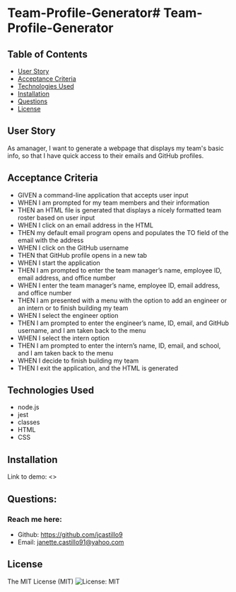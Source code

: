 # Team-Profile-Generator# Team-Profile-Generator

## Table of Contents
  * [User Story](#user-story)
  * [Acceptance Criteria](#acceptance-criteria)
  * [Technologies Used](#technologies-used)
  * [Installation](#installation)
  * [Questions](#questions)
  * [License](#license)

## User Story
As amanager, I want to generate a webpage that displays my team's basic info, so that I have quick access to their emails and GitHub profiles.

## Acceptance Criteria
  * GIVEN a command-line application that accepts user input
  * WHEN I am prompted for my team members and their information
  * THEN an HTML file is generated that displays a nicely formatted team roster based on user input
  * WHEN I click on an email address in the HTML
  * THEN my default email program opens and populates the TO field of the email with the address
  * WHEN I click on the GitHub username
  * THEN that GitHub profile opens in a new tab
  * WHEN I start the application
  * THEN I am prompted to enter the team manager’s name, employee ID, email address, and office number
  * WHEN I enter the team manager’s name, employee ID, email address, and office number
  * THEN I am presented with a menu with the option to add an engineer or an intern or to finish building my team
  * WHEN I select the engineer option
  * THEN I am prompted to enter the engineer’s name, ID, email, and GitHub username, and I am taken back to the menu
  * WHEN I select the intern option
  * THEN I am prompted to enter the intern’s name, ID, email, and school, and I am taken back to the menu
  * WHEN I decide to finish building my team
  * THEN I exit the application, and the HTML is generated

## Technologies Used
  * node.js
  * jest
  * classes
  * HTML
  * CSS

## Installation
 Link to demo: <>
 
 ## Questions:
 ### Reach me here:

  * Github: <https://github.com/jcastillo9>
  * Email: janette.castillo91@yahoo.com

## License
The MIT License (MIT) ![License: MIT](<https://img.shields.io/badge/License-MIT-yellow.svg>)
